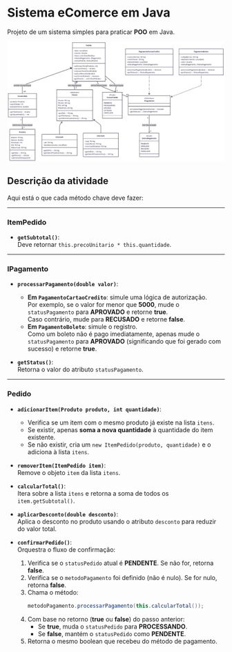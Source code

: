 # Sistema eComerce em Java
Projeto de um sistema simples para praticar **POO** em Java.

<img src = "imagens/UML_tarefa5.png" width = "700">

## Descrição da atividade

Aqui está o que cada método chave deve fazer:

---

### **ItemPedido**

- **`getSubtotal()`**:  
  Deve retornar `this.precoUnitario * this.quantidade`.

---

### **IPagamento**

- **`processarPagamento(double valor)`**:
  - **Em `PagamentoCartaoCredito`**: simule uma lógica de autorização.  
    Por exemplo, se o valor for menor que **5000**, mude o `statusPagamento` para **APROVADO** e retorne **true**.  
    Caso contrário, mude para **RECUSADO** e retorne **false**.
  - **Em `PagamentoBoleto`**: simule o registro.  
    Como um boleto não é pago imediatamente, apenas mude o `statusPagamento` para **APROVADO** (significando que foi gerado com sucesso) e retorne **true**.

- **`getStatus()`**:  
  Retorna o valor do atributo `statusPagamento`.

---

### **Pedido**

- **`adicionarItem(Produto produto, int quantidade)`**:
  - Verifica se um item com o mesmo produto já existe na lista `itens`.  
  - Se existir, apenas **soma a nova quantidade** à quantidade do item existente.  
  - Se não existir, cria um `new ItemPedido(produto, quantidade)` e o adiciona à lista `itens`.

- **`removerItem(ItemPedido item)`**:  
  Remove o objeto `item` da lista `itens`.

- **`calcularTotal()`**:  
  Itera sobre a lista `itens` e retorna a soma de todos os `item.getSubtotal()`.

- **`aplicarDesconto(double desconto)`**:  
  Aplica o desconto no produto usando o atributo `desconto` para reduzir do valor total.

- **`confirmarPedido()`**:  
  Orquestra o fluxo de confirmação:
  1. Verifica se o `statusPedido` atual é **PENDENTE**. Se não for, retorna **false**.  
  2. Verifica se o `metodoPagamento` foi definido (não é nulo). Se for nulo, retorna **false**.  
  3. Chama o método:
     ```java
     metodoPagamento.processarPagamento(this.calcularTotal());
     ```
  4. Com base no retorno (**true** ou **false**) do passo anterior:  
     - Se **true**, muda o `statusPedido` para **PROCESSANDO**.  
     - Se **false**, mantém o `statusPedido` como **PENDENTE**.  
  5. Retorna o mesmo boolean que recebeu do método de pagamento.
